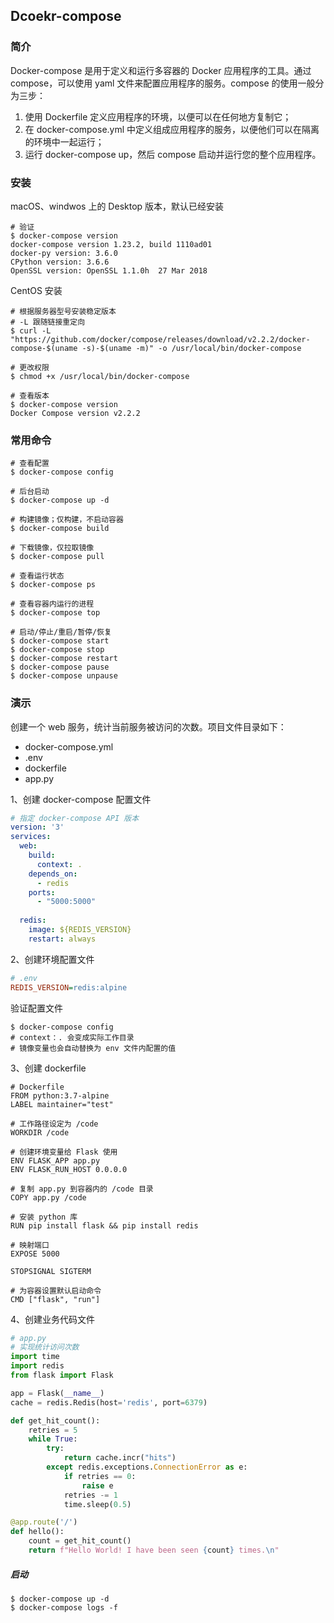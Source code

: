 ## Dcoekr-compose

### 简介

Docker-compose 是用于定义和运行多容器的 Docker 应用程序的工具。通过 compose，可以使用 yaml 文件来配置应用程序的服务。compose 的使用一般分为三步：

1. 使用 Dockerfile 定义应用程序的环境，以便可以在任何地方复制它；
2. 在 docker-compose.yml 中定义组成应用程序的服务，以便他们可以在隔离的环境中一起运行；
3. 运行 docker-compose up，然后 compose 启动并运行您的整个应用程序。



### 安装

macOS、windwos 上的 Desktop 版本，默认已经安装

```shell
# 验证
$ docker-compose version
docker-compose version 1.23.2, build 1110ad01
docker-py version: 3.6.0
CPython version: 3.6.6
OpenSSL version: OpenSSL 1.1.0h  27 Mar 2018
```

CentOS 安装

```shell
# 根据服务器型号安装稳定版本
# -L 跟随链接重定向
$ curl -L "https://github.com/docker/compose/releases/download/v2.2.2/docker-compose-$(uname -s)-$(uname -m)" -o /usr/local/bin/docker-compose

# 更改权限
$ chmod +x /usr/local/bin/docker-compose

# 查看版本
$ docker-compose version
Docker Compose version v2.2.2
```



### 常用命令

```shell
# 查看配置
$ docker-compose config

# 后台启动
$ docker-compose up -d

# 构建镜像；仅构建，不启动容器
$ docker-compose build

# 下载镜像，仅拉取镜像
$ docker-compose pull

# 查看运行状态
$ docker-compose ps 

# 查看容器内运行的进程
$ docker-compose top

# 启动/停止/重启/暂停/恢复
$ docker-compose start
$ docker-compose stop
$ docker-compose restart
$ docker-compose pause
$ docker-compose unpause
```



### 演示

创建一个 web 服务，统计当前服务被访问的次数。项目文件目录如下：

- docker-compose.yml
- .env
- dockerfile
- app.py



1、创建 docker-compose 配置文件

```yml
# 指定 docker-compose API 版本
version: '3'
services:
  web:
    build:
	  context: .
	depends_on:
	  - redis
	ports:
	  - "5000:5000"
	
  redis:
    image: ${REDIS_VERSION}
	restart: always
```



2、创建环境配置文件

```ini
# .env
REDIS_VERSION=redis:alpine
```

验证配置文件

```shell
$ docker-compose config
# context：. 会变成实际工作目录
# 镜像变量也会自动替换为 env 文件内配置的值
```



3、创建 dockerfile

```shell
# Dockerfile
FROM python:3.7-alpine
LABEL maintainer="test"

# 工作路径设定为 /code
WORKDIR /code

# 创建环境变量给 Flask 使用
ENV FLASK_APP app.py
ENV FLASK_RUN_HOST 0.0.0.0

# 复制 app.py 到容器内的 /code 目录
COPY app.py /code

# 安装 python 库
RUN pip install flask && pip install redis

# 映射端口
EXPOSE 5000

STOPSIGNAL SIGTERM

# 为容器设置默认启动命令
CMD ["flask", "run"]
```



4、创建业务代码文件

```python
# app.py
# 实现统计访问次数
import time
import redis
from flask import Flask

app = Flask(__name__)
cache = redis.Redis(host='redis', port=6379)

def get_hit_count():
	retries = 5
	while True:
		try:
			return cache.incr("hits")
		except redis.exceptions.ConnectionError as e:
			if retries == 0:
				raise e
			retries -= 1
			time.sleep(0.5)

@app.route('/')
def hello():
	count = get_hit_count()
	return f"Hello World! I have been seen {count} times.\n"
```



##### 启动

```shell
$ docker-compose up -d
$ docker-compose logs -f
```



